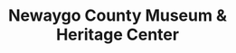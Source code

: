 ---
layout: repo
title: "Newaygo County Museum & Heritage Center"
id: 4178
permalink: repos/4178/
---